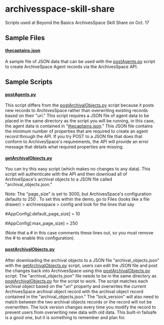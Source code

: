 # archivesspace-skill-share
Scripts used at Beyond the Basics ArchivesSpace Skill Share on Oct. 17

## Sample Files
#### [thecaptains.json](thecaptains.json)
A sample file of JSON data that can be used with the [postAgents.py](postAgents.py) script to create ArchiveSpace Agent records via the ArchivesSpace API.

## Sample Scripts
#### [postAgents.py](postAgents.py)
This script differs from the [postArchivalObjects.py](postArchivalObjects.py) script because it posts new records to ArchivesSpace rather than overwriting existing records based on their "uri."  This script requires a JSON file of agent data to be placed in the same directory as the script you will be running, in this case, the agent data is contained in "[thecaptains.json](thecaptains.json)."  This JSON file contains the minimum number of properties that are required to create an agent record through the API.  If you try POST to a JSON file that does that conform to ArchivesSpace's requirements, the API will provide an error message that details what required properties are missing.

#### [getArchivalObjects.py](getArchivalObjects.py)
You can try this easy script (which makes no changes to any data). This script will authenticate with the API and then download all of ArchiveSpace's archival objects to a JSON file called "archival_objects.json." 

Note: The "page_size" is set to 3000, but ArchivesSpace's configuration defaults to 250 .
To set this within the demo, go to Files (looks like a file drawer) > archivesspace > config and look for the lines that say 

\#AppConfig[:default_page_size] = 10

\#AppConfig[:max_page_size] = 250

(Note that a # in this case comments these lines out, so you must remove the # to enable this configuration). 

#### [postArchivalObjects.py](postArchivalObjects.py)
After downloading the archival objects to a JSON file "archival_objects.json" with the [getArchivalObjects.py](getArchivalObjects.py) script, users can edit the JSON file and post the changes back into ArchivesSpace using this [postArchivalObjects.py](postArchivalObjects.py) script. The "archival_objects.json" file needs to be in the same directory as [postArchivalObjects.py](postArchivalObjects.py) for the script to work. The script matches each archival object based on the "uri" property and overwrites the current ArchivesSpace archival object record with the archival object record contained in the "archival_objects.json."  The "lock_version" will also need to match between the two archival objects records or the record will not be overwritten. The lock version changes every time you modify the record to prevent users from overwriting new data with old data. This built-in failsafe is a good one, but it is something to remember and plan for.



